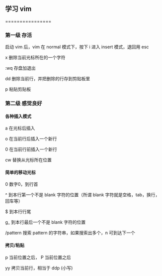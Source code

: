 ## 学习 vim
================

### 第一级 存活

  启动 vim 后，vim 在 normal 模式下，按下 i 进入 insert 模式，退回用 esc

  x 删除当前光标所在的一个字符

  :wq 存盘加退出

  dd 删除当前行，并把删除的行存到剪贴板里

  p 粘贴剪贴板


### 第二级 感觉良好

#### 各种插入模式

  a 在光标后插入

  o 在当前行后插入一个新行

  0 在当前行前插入一个新行

  cw 替换从光标所在位置

#### 简单的移动光标

  0 数字0，到行首

  ^ 到本行第一个不是 blank 字符的位置（所谓 blank 字符就是空格，tab，换行，回车等）

  $ 到本行行尾

  g_ 到本行最后一个不是 blank 字符的位置

  /pattern 搜索 pattern 的字符串，如果搜索出多个，n 可到达下一个

#### 拷贝/粘贴

  p 当前位置之后， P 当前位置之后
  
  yy 拷贝当前行，相当于 ddp (小写)